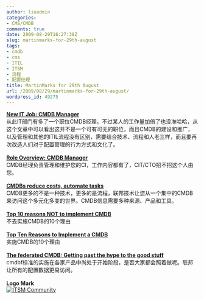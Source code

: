 ```yaml
---
author: liuadmin
categories:
- CMS/CMDB
comments: true
date: 2009-08-29T16:27:38Z
slug: martinmarks-for-29th-august
tags:
- cmdb
- cms
- ITIL
- ITSM
- 流程
- 配置经理
title: MartinMarks for 29th August
url: /2009/08/29/martinmarks-for-29th-august/
wordpress_id: 49275
---
```


**[New IT Job: CMDB Manager](http://www.cio.com/article/437682/New_IT_Job_CMDB_Manager/1)**<br />从此IT部门有多了一个职位CMDB经理，不过某人的工作量加倍了也没准哈哈，从这个文章中可以看出这并不是一个可有可无的职位，而且CMDB的建设和推广，以及管理和其他的ITIL流程没有区别，需要结合技术、流程和人老三样，而且要再次改造人们对于配置管理的行为方式和文化了。<br /><br />**[Role Overview: CMDB Manager](http://www.forrester.com/Research/Document/Excerpt/0,7211,44798,00.html)**<br />CMDB经理负责管理和维护您的CI，工作内容都有了，CIT/CTO招不招这个人由您。<br /><br />**[CMDBs reduce costs, automate tasks](http://www.networkworld.com/news/2006/073106-configuration-management-database.html)**<br />CMDB更多的不是一种技术，更多的是流程，联邦技术让您从一个集中的CMDB来访问这个多元化多变的世界。CMDB信息需要多种来源、产品和工具。<br /><br />**[Top 10 reasons NOT to implement CMDB](http://www.itskeptic.org/itil-cmdb-skeptic)**<br />不去实施CMDB的10个理由<br /><br />**[Top Ten Reasons to Implement a CMDB](http://blog.evergreensys.com/post/2007/05/31/Top-Ten-Reasons-to-Implement-a-CMDB.aspx)**<br />实施CMDB的10个理由<br /><br />**[The federated CMDB: Getting past the hype to the good stuff ](http://www.networkworld.com/newsletters/nsm/2007/0305nsm2.html)**<br />cmdbf标准的实施在各家产品中尚处于开始阶段，是否大家都会照着做呢。联邦让所有的配置数据更易访问。<br /><br />**Logo Mark**<br />[![ITSM Community](http://www.itsmcommunity.org/themes/itsmcommunity/banner.jpg)](http://www.itsmcommunity.org/)

